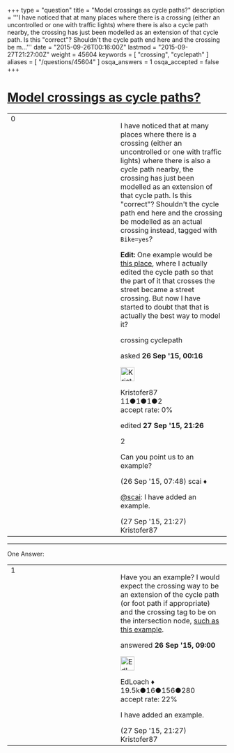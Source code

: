 +++
type = "question"
title = "Model crossings as cycle paths?"
description = '''I have noticed that at many places where there is a crossing (either an uncontrolled or one with traffic lights) where there is also a cycle path nearby, the crossing has just been modelled as an extension of that cycle path. Is this &quot;correct&quot;? Shouldn&#x27;t the cycle path end here and the crossing be m...'''
date = "2015-09-26T00:16:00Z"
lastmod = "2015-09-27T21:27:00Z"
weight = 45604
keywords = [ "crossing", "cyclepath" ]
aliases = [ "/questions/45604" ]
osqa_answers = 1
osqa_accepted = false
+++

<div class="headNormal">

# [Model crossings as cycle paths?](/questions/45604/model-crossings-as-cycle-paths)

</div>

<div id="main-body">

<div id="askform">

<table id="question-table" style="width:100%;">
<colgroup>
<col style="width: 50%" />
<col style="width: 50%" />
</colgroup>
<tbody>
<tr>
<td style="width: 30px; vertical-align: top"><div class="vote-buttons">
<span id="post-45604-upvote" class="ajax-command post-vote up" rel="nofollow" title="I like this post (click again to cancel)"> </span>
<div id="post-45604-score" class="post-score" title="current number of votes">
0
</div>
<span id="post-45604-downvote" class="ajax-command post-vote down" rel="nofollow" title="I dont like this post (click again to cancel)"> </span> <span id="favorite-mark" class="ajax-command favorite-mark" rel="nofollow" title="mark/unmark this question as favorite (click again to cancel)"> </span>
<div id="favorite-count" class="favorite-count">
&#10;</div>
</div></td>
<td><div id="item-right">
<div class="question-body">
<p>I have noticed that at many places where there is a crossing (either an uncontrolled or one with traffic lights) where there is also a cycle path nearby, the crossing has just been modelled as an extension of that cycle path. Is this "correct"? Shouldn't the cycle path end here and the crossing be modelled as an actual crossing instead, tagged with <code>Bike=yes</code>?</p>
<p><strong>Edit:</strong> One example would be <a href="https://www.openstreetmap.org/#map=19/58.40873/15.62525">this place</a>, where I actually edited the cycle path so that the part of it that crosses the street became a street crossing. But now I have started to doubt that that is actually the best way to model it?</p>
</div>
<div id="question-tags" class="tags-container tags">
<span class="post-tag tag-link-crossing" rel="tag" title="see questions tagged &#39;crossing&#39;">crossing</span> <span class="post-tag tag-link-cyclepath" rel="tag" title="see questions tagged &#39;cyclepath&#39;">cyclepath</span>
</div>
<div id="question-controls" class="post-controls">
&#10;</div>
<div class="post-update-info-container">
<div class="post-update-info post-update-info-user">
<p>asked <strong>26 Sep '15, 00:16</strong></p>
<img src="https://secure.gravatar.com/avatar/6c5c61cd66cede1455405ebc8e89d502?s=32&amp;d=identicon&amp;r=g" class="gravatar" width="32" height="32" alt="Kristofer87&#39;s gravatar image" />
<p><span>Kristofer87</span><br />
<span class="score" title="11 reputation points">11</span><span title="1 badges"><span class="badge1">●</span><span class="badgecount">1</span></span><span title="1 badges"><span class="silver">●</span><span class="badgecount">1</span></span><span title="2 badges"><span class="bronze">●</span><span class="badgecount">2</span></span><br />
<span class="accept_rate" title="Rate of the user&#39;s accepted answers">accept rate:</span> <span title="Kristofer87 has no accepted answers">0%</span></p>
</div>
<div class="post-update-info post-update-info-edited">
<p><span> edited <strong>27 Sep '15, 21:26</strong> </span></p>
</div>
</div>
<div id="comments-container-45604" class="comments-container">
<span id="45605"></span>
<div id="comment-45605" class="comment">
<div id="post-45605-score" class="comment-score">
2
</div>
<div class="comment-text">
<p>Can you point us to an example?</p>
</div>
<div id="comment-45605-info" class="comment-info">
<span class="comment-age">(26 Sep '15, 07:48)</span> <span class="comment-user userinfo">scai ♦</span>
</div>
</div>
<span id="45619"></span>
<div id="comment-45619" class="comment">
<div id="post-45619-score" class="comment-score">
&#10;</div>
<div class="comment-text">
<p><a href="https://help.openstreetmap.org/users/158/scai">@scai</a>: I have added an example.</p>
</div>
<div id="comment-45619-info" class="comment-info">
<span class="comment-age">(27 Sep '15, 21:27)</span> <span class="comment-user userinfo">Kristofer87</span>
</div>
</div>
</div>
<div id="comment-tools-45604" class="comment-tools">
&#10;</div>
<div class="clear">
&#10;</div>
<div id="comment-45604-form-container" class="comment-form-container">
&#10;</div>
<div class="clear">
&#10;</div>
</div></td>
</tr>
</tbody>
</table>

------------------------------------------------------------------------

<div class="tabBar">

<span id="sort-top"></span>

<div class="headQuestions">

One Answer:

</div>

</div>

<span id="45606"></span>

<div id="answer-container-45606" class="answer">

<table style="width:100%;">
<colgroup>
<col style="width: 50%" />
<col style="width: 50%" />
</colgroup>
<tbody>
<tr>
<td style="width: 30px; vertical-align: top"><div class="vote-buttons">
<span id="post-45606-upvote" class="ajax-command post-vote up" rel="nofollow" title="I like this post (click again to cancel)"> </span>
<div id="post-45606-score" class="post-score" title="current number of votes">
1
</div>
<span id="post-45606-downvote" class="ajax-command post-vote down" rel="nofollow" title="I dont like this post (click again to cancel)"> </span>
</div></td>
<td><div class="item-right">
<div class="answer-body">
<p>Have you an example? I would expect the crossing way to be an extension of the cycle path (or foot path if appropriate) and the crossing tag to be on the intersection node, <a href="https://www.openstreetmap.org/node/282098156">such as this example</a>.</p>
</div>
<div class="answer-controls post-controls">
&#10;</div>
<div class="post-update-info-container">
<div class="post-update-info post-update-info-user">
<p>answered <strong>26 Sep '15, 09:00</strong></p>
<img src="https://secure.gravatar.com/avatar/f25a8392e12ed696b16554b3d08e4e2b?s=32&amp;d=identicon&amp;r=g" class="gravatar" width="32" height="32" alt="EdLoach&#39;s gravatar image" />
<p><span>EdLoach ♦</span><br />
<span class="score" title="19478 reputation points"><span>19.5k</span></span><span title="16 badges"><span class="badge1">●</span><span class="badgecount">16</span></span><span title="156 badges"><span class="silver">●</span><span class="badgecount">156</span></span><span title="280 badges"><span class="bronze">●</span><span class="badgecount">280</span></span><br />
<span class="accept_rate" title="Rate of the user&#39;s accepted answers">accept rate:</span> <span title="EdLoach has 93 accepted answers">22%</span></p>
</div>
</div>
<div id="comments-container-45606" class="comments-container">
<span id="45620"></span>
<div id="comment-45620" class="comment">
<div id="post-45620-score" class="comment-score">
&#10;</div>
<div class="comment-text">
<p>I have added an example.</p>
</div>
<div id="comment-45620-info" class="comment-info">
<span class="comment-age">(27 Sep '15, 21:27)</span> <span class="comment-user userinfo">Kristofer87</span>
</div>
</div>
</div>
<div id="comment-tools-45606" class="comment-tools">
&#10;</div>
<div class="clear">
&#10;</div>
<div id="comment-45606-form-container" class="comment-form-container">
&#10;</div>
<div class="clear">
&#10;</div>
</div></td>
</tr>
</tbody>
</table>

</div>

<div class="paginator-container-left">

</div>

</div>

</div>

